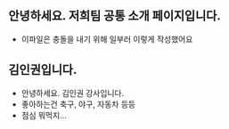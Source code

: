 ## 안녕하세요. 저희팀 공통 소개 페이지입니다.
- 이파일은 충돌을 내기 위해 일부러 이렇게 작성했어요

## 김인권입니다.
- 안녕하세요. 김인권 강사입니다.
- 좋아하는건 축구, 야구, 자동차 등등
- 점심 뭐먹지...   

